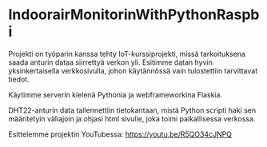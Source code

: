 # IndoorairMonitorinWithPythonRaspbi

Projekti on työparin kanssa tehty IoT-kurssiprojekti, missä tarkoituksena saada anturin dataa siirrettyä verkon yli. Esitimme datan hyvin yksinkertaisella verkkosivulla,
johon käytännössä vain tulostettiin tarvittavat tiedot. 

Käytimme serverin kielenä Pythonia ja webframeworkina Flaskia. 

DHT22-anturin data tallennettiin tietokantaan, mistä Python scripti haki sen määritetyin väliajoin ja ohjasi html sivulle, joka toimi paikallisessa verkossa. 

Esittelemme projektin YouTubessa: https://youtu.be/R5QO34cJNPQ
